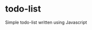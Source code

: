 # todo-list
Simple todo-list written using Javascript

<!-- ## Table of Contents

## Prerequisites

## Installation

## Screenshots

## Links -->
